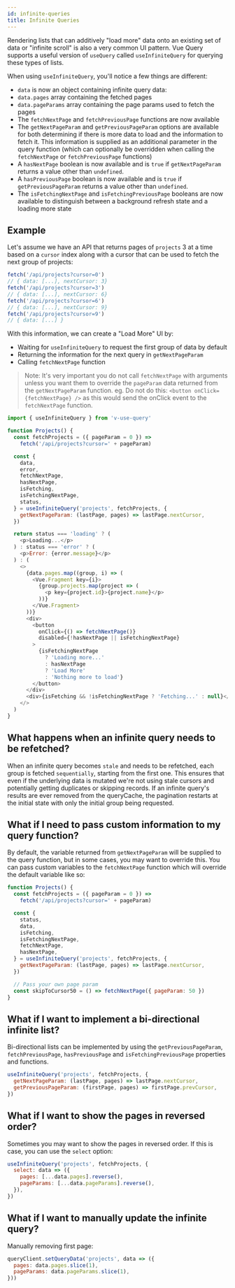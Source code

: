 ```yaml
---
id: infinite-queries
title: Infinite Queries
---
```


Rendering lists that can additively "load more" data onto an existing set of data or "infinite scroll" is also a very common UI pattern. Vue Query supports a useful version of `useQuery` called `useInfiniteQuery` for querying these types of lists.

When using `useInfiniteQuery`, you'll notice a few things are different:

- `data` is now an object containing infinite query data:
- `data.pages` array containing the fetched pages
- `data.pageParams` array containing the page params used to fetch the pages
- The `fetchNextPage` and `fetchPreviousPage` functions are now available
- The `getNextPageParam` and `getPreviousPageParam` options are available for both determining if there is more data to load and the information to fetch it. This information is supplied as an additional parameter in the query function (which can optionally be overridden when calling the `fetchNextPage` or `fetchPreviousPage` functions)
- A `hasNextPage` boolean is now available and is `true` if `getNextPageParam` returns a value other than `undefined`.
- A `hasPreviousPage` boolean is now available and is `true` if `getPreviousPageParam` returns a value other than `undefined`.
- The `isFetchingNextPage` and `isFetchingPreviousPage` booleans are now available to distinguish between a background refresh state and a loading more state

## Example

Let's assume we have an API that returns pages of `projects` 3 at a time based on a `cursor` index along with a cursor that can be used to fetch the next group of projects:

```js
fetch('/api/projects?cursor=0')
// { data: [...], nextCursor: 3}
fetch('/api/projects?cursor=3')
// { data: [...], nextCursor: 6}
fetch('/api/projects?cursor=6')
// { data: [...], nextCursor: 9}
fetch('/api/projects?cursor=9')
// { data: [...] }
```

With this information, we can create a "Load More" UI by:

- Waiting for `useInfiniteQuery` to request the first group of data by default
- Returning the information for the next query in `getNextPageParam`
- Calling `fetchNextPage` function

> Note: It's very important you do not call `fetchNextPage` with arguments unless you want them to override the `pageParam` data returned from the `getNextPageParam` function. eg. Do not do this: `<button onClick={fetchNextPage} />` as this would send the onClick event to the `fetchNextPage` function.

```js
import { useInfiniteQuery } from 'v-use-query'

function Projects() {
  const fetchProjects = ({ pageParam = 0 }) =>
    fetch('/api/projects?cursor=' + pageParam)

  const {
    data,
    error,
    fetchNextPage,
    hasNextPage,
    isFetching,
    isFetchingNextPage,
    status,
  } = useInfiniteQuery('projects', fetchProjects, {
    getNextPageParam: (lastPage, pages) => lastPage.nextCursor,
  })

  return status === 'loading' ? (
    <p>Loading...</p>
  ) : status === 'error' ? (
    <p>Error: {error.message}</p>
  ) : (
    <>
      {data.pages.map((group, i) => (
        <Vue.Fragment key={i}>
          {group.projects.map(project => (
            <p key={project.id}>{project.name}</p>
          ))}
        </Vue.Fragment>
      ))}
      <div>
        <button
          onClick={() => fetchNextPage()}
          disabled={!hasNextPage || isFetchingNextPage}
        >
          {isFetchingNextPage
            ? 'Loading more...'
            : hasNextPage
            ? 'Load More'
            : 'Nothing more to load'}
        </button>
      </div>
      <div>{isFetching && !isFetchingNextPage ? 'Fetching...' : null}</div>
    </>
  )
}
```

## What happens when an infinite query needs to be refetched?

When an infinite query becomes `stale` and needs to be refetched, each group is fetched `sequentially`, starting from the first one. This ensures that even if the underlying data is mutated we're not using stale cursors and potentially getting duplicates or skipping records. If an infinite query's results are ever removed from the queryCache, the pagination restarts at the initial state with only the initial group being requested.

## What if I need to pass custom information to my query function?

By default, the variable returned from `getNextPageParam` will be supplied to the query function, but in some cases, you may want to override this. You can pass custom variables to the `fetchNextPage` function which will override the default variable like so:

```js
function Projects() {
  const fetchProjects = ({ pageParam = 0 }) =>
    fetch('/api/projects?cursor=' + pageParam)

  const {
    status,
    data,
    isFetching,
    isFetchingNextPage,
    fetchNextPage,
    hasNextPage,
  } = useInfiniteQuery('projects', fetchProjects, {
    getNextPageParam: (lastPage, pages) => lastPage.nextCursor,
  })

  // Pass your own page param
  const skipToCursor50 = () => fetchNextPage({ pageParam: 50 })
}
```

## What if I want to implement a bi-directional infinite list?

Bi-directional lists can be implemented by using the `getPreviousPageParam`, `fetchPreviousPage`, `hasPreviousPage` and `isFetchingPreviousPage` properties and functions.

```js
useInfiniteQuery('projects', fetchProjects, {
  getNextPageParam: (lastPage, pages) => lastPage.nextCursor,
  getPreviousPageParam: (firstPage, pages) => firstPage.prevCursor,
})
```

## What if I want to show the pages in reversed order?

Sometimes you may want to show the pages in reversed order. If this is case, you can use the `select` option:

```js
useInfiniteQuery('projects', fetchProjects, {
  select: data => ({
    pages: [...data.pages].reverse(),
    pageParams: [...data.pageParams].reverse(),
  }),
})
```

## What if I want to manually update the infinite query?

Manually removing first page:

```js
queryClient.setQueryData('projects', data => ({
  pages: data.pages.slice(1),
  pageParams: data.pageParams.slice(1),
}))
```
